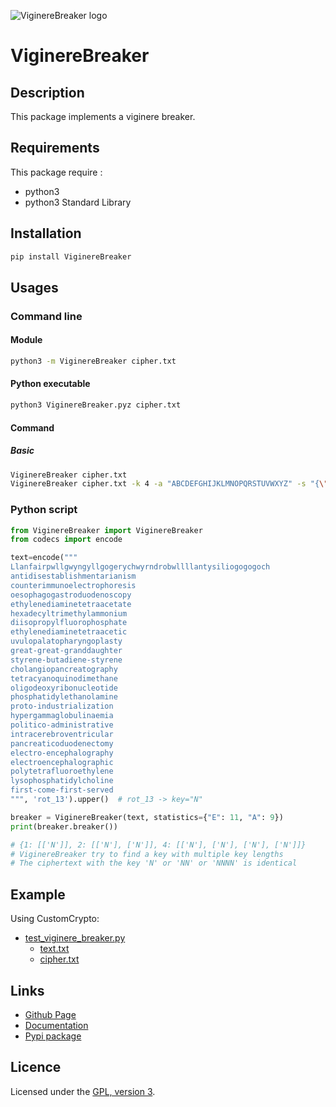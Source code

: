 ![ViginereBreaker logo](https://mauricelambert.github.io/info/python/security/ViginereBreaker_small.png "ViginereBreaker logo")

# ViginereBreaker

## Description

This package implements a viginere breaker.

## Requirements

This package require :
 - python3
 - python3 Standard Library

## Installation
```bash
pip install ViginereBreaker
```

## Usages

### Command line

#### Module

```bash
python3 -m ViginereBreaker cipher.txt
```

#### Python executable

```bash
python3 ViginereBreaker.pyz cipher.txt
```

#### Command

##### Basic

```bash
ViginereBreaker cipher.txt
ViginereBreaker cipher.txt -k 4 -a "ABCDEFGHIJKLMNOPQRSTUVWXYZ" -s "{\"E\":10,\"A\":7}"
```

### Python script

```python
from ViginereBreaker import ViginereBreaker
from codecs import encode

text=encode("""
Llanfairpwllgwyngyllgogerychwyrndrobwllllantysiliogogogoch
antidisestablishmentarianism
counterimmunoelectrophoresis
oesophagogastroduodenoscopy
ethylenediaminetetraacetate
hexadecyltrimethylammonium
diisopropylfluorophosphate
ethylenediaminetetraacetic
uvulopalatopharyngoplasty
great-great-granddaughter
styrene-butadiene-styrene
cholangiopancreatography
tetracyanoquinodimethane
oligodeoxyribonucleotide
phosphatidylethanolamine
proto-industrialization
hypergammaglobulinaemia
politico-administrative
intracerebroventricular
pancreaticoduodenectomy
electro-encephalography
electroencephalographic
polytetrafluoroethylene
lysophosphatidylcholine
first-come-first-served
""", 'rot_13').upper()  # rot_13 -> key="N"

breaker = ViginereBreaker(text, statistics={"E": 11, "A": 9})
print(breaker.breaker())

# {1: [['N']], 2: [['N'], ['N']], 4: [['N'], ['N'], ['N'], ['N']]}
# ViginereBreaker try to find a key with multiple key lengths
# The ciphertext with the key 'N' or 'NN' or 'NNNN' is identical
```

## Example

Using CustomCrypto:
 - [test_viginere_breaker.py](https://github.com/mauricelambert/ViginereBreaker/blob/main/test_viginere_breaker.py)
     - [text.txt](https://github.com/mauricelambert/ViginereBreaker/blob/main/text.txt)
     - [cipher.txt](https://github.com/mauricelambert/ViginereBreaker/blob/main/cipher.txt)

## Links

 - [Github Page](https://github.com/mauricelambert/ViginereBreaker/)
 - [Documentation](https://mauricelambert.github.io/info/python/security/ViginereBreaker.html)
 - [Pypi package](https://pypi.org/project/ViginereBreaker/)

## Licence

Licensed under the [GPL, version 3](https://www.gnu.org/licenses/).
